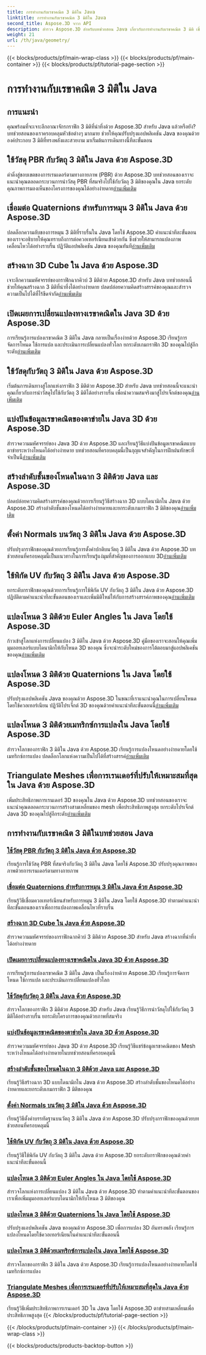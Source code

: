 ```yaml
---
title: การทำงานกับเรขาคณิต 3 มิติใน Java
linktitle: การทำงานกับเรขาคณิต 3 มิติใน Java
second_title: Aspose.3D จาวา API
description: สำรวจ Aspose.3D สำหรับบทช่วยสอน Java เกี่ยวกับการทำงานกับเรขาคณิต 3 มิติ เชี่ยวชาญวัสดุ PBR, การหมุนควอเทอร์เนียน, ฉากคิวบ์ และอื่นๆ อีกมากมาย ยกระดับกราฟิก Java 3D ของคุณ
weight: 21
url: /th/java/geometry/
---
```


{{< blocks/products/pf/main-wrap-class >}}
{{< blocks/products/pf/main-container >}}
{{< blocks/products/pf/tutorial-page-section >}}

# การทำงานกับเรขาคณิต 3 มิติใน Java

## การแนะนำ
คุณพร้อมที่จะเจาะลึกอาณาจักรกราฟิก 3 มิติที่น่าทึ่งด้วย Aspose.3D สำหรับ Java แล้วหรือยัง? บทช่วยสอนของเราครอบคลุมหัวข้อต่างๆ มากมาย ช่วยให้คุณปรับปรุงแอปพลิเคชัน Java ของคุณด้วยองค์ประกอบ 3 มิติที่ทรงพลังและสวยงาม มาเริ่มต้นการเดินทางนี้ทีละขั้นตอน

## ใช้วัสดุ PBR กับวัตถุ 3 มิติใน Java ด้วย Aspose.3D

ดำดิ่งสู่ขอบเขตของการเรนเดอร์ตามทางกายภาพ (PBR) ด้วย Aspose.3D บทช่วยสอนของเราจะแนะนำคุณตลอดกระบวนการนำวัสดุ PBR ที่สมจริงไปใช้กับวัตถุ 3 มิติของคุณใน Java ยกระดับคุณภาพการมองเห็นของโครงการของคุณได้อย่างง่ายดาย[อ่านเพิ่มเติม](./apply-pbr-materials-to-objects/)

## เชื่อมต่อ Quaternions สำหรับการหมุน 3 มิติใน Java ด้วย Aspose.3D

 ปลดล็อกความลับของการหมุน 3 มิติที่ราบรื่นใน Java โดยใช้ Aspose.3D คำแนะนำทีละขั้นตอนของเราจะอธิบายให้คุณทราบถึงการต่อควอเทอร์เนียนเข้าด้วยกัน ซึ่งช่วยให้สามารถแปลงภาพเคลื่อนไหวได้อย่างราบรื่น ปฏิวัติแอปพลิเคชัน Java ของคุณทันที[อ่านเพิ่มเติม](./concatenate-quaternions-for-3d-rotations/)

## สร้างฉาก 3D Cube ใน Java ด้วย Aspose.3D

 เจาะลึกความมหัศจรรย์ของกราฟิกฉากคิวบ์ 3 มิติด้วย Aspose.3D สำหรับ Java บทช่วยสอนนี้ช่วยให้คุณสร้างฉาก 3 มิติที่น่าทึ่งได้อย่างง่ายดาย ปลดปล่อยความคิดสร้างสรรค์ของคุณและสำรวจความเป็นไปได้ที่ไร้ขีดจำกัด[อ่านเพิ่มเติม](./create-3d-cube-scene/)

## เปิดเผยการเปลี่ยนแปลงทางเรขาคณิตใน Java 3D ด้วย Aspose.3D

การเรียนรู้การแปลงเรขาคณิต 3 มิติใน Java กลายเป็นเรื่องง่ายด้วย Aspose.3D เรียนรู้การจัดการโหนด ใช้การแปล และประเมินการเปลี่ยนแปลงทั่วโลก ยกระดับเกมกราฟิก 3D ของคุณไปสู่อีกระดับ[อ่านเพิ่มเติม](./expose-geometric-transformations/)

## ใช้วัสดุกับวัตถุ 3 มิติใน Java ด้วย Aspose.3D

 เริ่มต้นการเดินทางสู่โลกแห่งกราฟิก 3 มิติด้วย Aspose.3D สำหรับ Java บทช่วยสอนนี้จะแนะนำคุณเกี่ยวกับการนำวัสดุไปใช้กับวัตถุ 3 มิติได้อย่างราบรื่น เพื่อนำความสมจริงมาสู่โปรเจ็กต์ของคุณ[อ่านเพิ่มเติม](./apply-materials-to-3d-objects/)

## แบ่งปันข้อมูลเรขาคณิตของตาข่ายใน Java 3D ด้วย Aspose.3D

 สำรวจความมหัศจรรย์ของ Java 3D ด้วย Aspose.3D และเรียนรู้วิธีแบ่งปันข้อมูลเรขาคณิตแบบตาข่ายระหว่างโหนดได้อย่างง่ายดาย บทช่วยสอนที่ครอบคลุมนี้เป็นกุญแจสำคัญในการฝึกฝนทักษะที่จำเป็นนี้[อ่านเพิ่มเติม](./share-mesh-geometry-data/)

## สร้างลำดับชั้นของโหนดในฉาก 3 มิติด้วย Java และ Aspose.3D

 ปลดปล่อยความคิดสร้างสรรค์ของคุณด้วยการเรียนรู้วิธีสร้างฉาก 3D แบบไดนามิกใน Java ด้วย Aspose.3D สร้างลำดับชั้นของโหนดได้อย่างง่ายดายและยกระดับเกมกราฟิก 3 มิติของคุณ[อ่านเพิ่มเติม](./build-node-hierarchies/)

## ตั้งค่า Normals บนวัตถุ 3 มิติใน Java ด้วย Aspose.3D

ปรับปรุงกราฟิกของคุณด้วยการเรียนรู้การตั้งค่าปกติบนวัตถุ 3 มิติใน Java ด้วย Aspose.3D บทช่วยสอนที่ครอบคลุมนี้เป็นแนวทางในการเรียนรู้แง่มุมที่สำคัญของการออกแบบ 3D[อ่านเพิ่มเติม](./set-up-normals-on-3d-objects/)

## ใช้พิกัด UV กับวัตถุ 3 มิติใน Java ด้วย Aspose.3D

 ยกระดับกราฟิกของคุณด้วยการเรียนรู้การใช้พิกัด UV กับวัตถุ 3 มิติใน Java ด้วย Aspose.3D ปฏิบัติตามคำแนะนำทีละขั้นตอนของเราและเพิ่มมิติใหม่ให้กับการสร้างสรรค์ภาพของคุณ[อ่านเพิ่มเติม](./apply-uv-coordinates-to-3d-objects/)

## แปลงโหนด 3 มิติด้วย Euler Angles ใน Java โดยใช้ Aspose.3D

 ก้าวเข้าสู่โลกแห่งการเปลี่ยนแปลง 3 มิติใน Java ด้วย Aspose.3D คู่มือของเราจะสอนให้คุณเพิ่มมุมออยเลอร์แบบไดนามิกให้กับโหนด 3D ของคุณ ซึ่งจะนำระดับใหม่ของการโต้ตอบมาสู่แอปพลิเคชันของคุณ[อ่านเพิ่มเติม](./transform-3d-nodes-with-euler-angles/)

## แปลงโหนด 3 มิติด้วย Quaternions ใน Java โดยใช้ Aspose.3D

 ปรับปรุงแอปพลิเคชัน Java ของคุณด้วย Aspose.3D ในขณะที่เราแนะนำคุณในการเปลี่ยนโหนดโดยใช้ควอเทอร์เนียน ปฏิวัติโปรเจ็กต์ 3D ของคุณด้วยคำแนะนำทีละขั้นตอนนี้[อ่านเพิ่มเติม](./transform-3d-nodes-with-quaternions/)

## แปลงโหนด 3 มิติด้วยเมทริกซ์การแปลงใน Java โดยใช้ Aspose.3D

สำรวจโลกของกราฟิก 3 มิติใน Java ด้วย Aspose.3D เรียนรู้การแปลงโหนดอย่างง่ายดายโดยใช้เมทริกซ์การแปลง ปลดล็อกโลกแห่งความเป็นไปได้ที่สร้างสรรค์[อ่านเพิ่มเติม](./transform-3d-nodes-with-matrices/)

## Triangulate Meshes เพื่อการเรนเดอร์ที่ปรับให้เหมาะสมที่สุดใน Java ด้วย Aspose.3D

 เพิ่มประสิทธิภาพการเรนเดอร์ 3D ของคุณใน Java ด้วย Aspose.3D บทช่วยสอนของเราจะแนะนำคุณตลอดกระบวนการสร้างสามเหลี่ยมของ mesh เพื่อประสิทธิภาพสูงสุด ยกระดับโปรเจ็กต์ Java 3D ของคุณไปสู่อีกระดับ[อ่านเพิ่มเติม](./triangulate-meshes-for-optimized-rendering/)

## การทำงานกับเรขาคณิต 3 มิติในบทช่วยสอน Java
### [ใช้วัสดุ PBR กับวัตถุ 3 มิติใน Java ด้วย Aspose.3D](./apply-pbr-materials-to-objects/)
เรียนรู้การใช้วัสดุ PBR ที่สมจริงกับวัตถุ 3 มิติใน Java โดยใช้ Aspose.3D ปรับปรุงคุณภาพของภาพด้วยการเรนเดอร์ตามทางกายภาพ
### [เชื่อมต่อ Quaternions สำหรับการหมุน 3 มิติใน Java ด้วย Aspose.3D](./concatenate-quaternions-for-3d-rotations/)
เรียนรู้วิธีเชื่อมควอเทอร์เนียนสำหรับการหมุน 3 มิติใน Java โดยใช้ Aspose.3D ทำตามคำแนะนำทีละขั้นตอนของเราเพื่อการแปลงภาพเคลื่อนไหวที่ราบรื่น
### [สร้างฉาก 3D Cube ใน Java ด้วย Aspose.3D](./create-3d-cube-scene/)
สำรวจความมหัศจรรย์ของกราฟิกฉากคิวบ์ 3 มิติด้วย Aspose.3D สำหรับ Java สร้างฉากที่น่าทึ่งได้อย่างง่ายดาย
### [เปิดเผยการเปลี่ยนแปลงทางเรขาคณิตใน Java 3D ด้วย Aspose.3D](./expose-geometric-transformations/)
การเรียนรู้การแปลงเรขาคณิต 3 มิติใน Java เป็นเรื่องง่ายด้วย Aspose.3D เรียนรู้การจัดการโหนด ใช้การแปล และประเมินการเปลี่ยนแปลงทั่วโลก
### [ใช้วัสดุกับวัตถุ 3 มิติใน Java ด้วย Aspose.3D](./apply-materials-to-3d-objects/)
สำรวจโลกของกราฟิก 3 มิติด้วย Aspose.3D สำหรับ Java เรียนรู้วิธีการนำวัสดุไปใช้กับวัตถุ 3 มิติได้อย่างราบรื่น ยกระดับโครงการของคุณด้วยภาพที่สมจริง
### [แบ่งปันข้อมูลเรขาคณิตของตาข่ายใน Java 3D ด้วย Aspose.3D](./share-mesh-geometry-data/)
สำรวจความมหัศจรรย์ของ Java 3D ด้วย Aspose.3D เรียนรู้วิธีแชร์ข้อมูลเรขาคณิตของ Mesh ระหว่างโหนดได้อย่างง่ายดายในบทช่วยสอนที่ครอบคลุมนี้
### [สร้างลำดับชั้นของโหนดในฉาก 3 มิติด้วย Java และ Aspose.3D](./build-node-hierarchies/)
เรียนรู้วิธีสร้างฉาก 3D แบบไดนามิกใน Java ด้วย Aspose.3D สร้างลำดับชั้นของโหนดได้อย่างง่ายดายและยกระดับเกมกราฟิก 3 มิติของคุณ
### [ตั้งค่า Normals บนวัตถุ 3 มิติใน Java ด้วย Aspose.3D](./set-up-normals-on-3d-objects/)
เรียนรู้วิธีตั้งค่าบรรทัดฐานบนวัตถุ 3 มิติใน Java ด้วย Aspose.3D ปรับปรุงกราฟิกของคุณด้วยบทช่วยสอนที่ครอบคลุมนี้
### [ใช้พิกัด UV กับวัตถุ 3 มิติใน Java ด้วย Aspose.3D](./apply-uv-coordinates-to-3d-objects/)
เรียนรู้วิธีใช้พิกัด UV กับวัตถุ 3 มิติใน Java ด้วย Aspose.3D ยกระดับกราฟิกของคุณด้วยคำแนะนำทีละขั้นตอนนี้
### [แปลงโหนด 3 มิติด้วย Euler Angles ใน Java โดยใช้ Aspose.3D](./transform-3d-nodes-with-euler-angles/)
สำรวจโลกแห่งการเปลี่ยนแปลง 3 มิติใน Java ด้วย Aspose.3D ทำตามคำแนะนำทีละขั้นตอนของเราเพื่อเพิ่มมุมออยเลอร์แบบไดนามิกให้กับโหนด 3 มิติของคุณ
### [แปลงโหนด 3 มิติด้วย Quaternions ใน Java โดยใช้ Aspose.3D](./transform-3d-nodes-with-quaternions/)
ปรับปรุงแอปพลิเคชัน Java ของคุณด้วย Aspose.3D เพื่อการแปลง 3D อันทรงพลัง เรียนรู้การแปลงโหนดโดยใช้ควอเทอร์เนียนในคำแนะนำทีละขั้นตอนนี้
### [แปลงโหนด 3 มิติด้วยเมทริกซ์การแปลงใน Java โดยใช้ Aspose.3D](./transform-3d-nodes-with-matrices/)
สำรวจโลกของกราฟิก 3 มิติใน Java ด้วย Aspose.3D เรียนรู้การแปลงโหนดอย่างง่ายดายโดยใช้เมทริกซ์การแปลง
### [Triangulate Meshes เพื่อการเรนเดอร์ที่ปรับให้เหมาะสมที่สุดใน Java ด้วย Aspose.3D](./triangulate-meshes-for-optimized-rendering/)
เรียนรู้วิธีเพิ่มประสิทธิภาพการเรนเดอร์ 3D ใน Java โดยใช้ Aspose.3D ตาข่ายสามเหลี่ยมเพื่อประสิทธิภาพสูงสุด
{{< /blocks/products/pf/tutorial-page-section >}}

{{< /blocks/products/pf/main-container >}}
{{< /blocks/products/pf/main-wrap-class >}}

{{< blocks/products/products-backtop-button >}}
